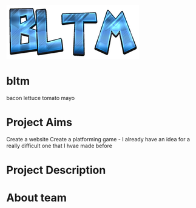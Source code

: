 ![BLTM](/img/logo.png)

# bltm
bacon lettuce tomato mayo

# Project Aims
Create a website
Create a platforming game - I already have an idea for a really difficult one that I hvae made before


# Project Description


# About team
